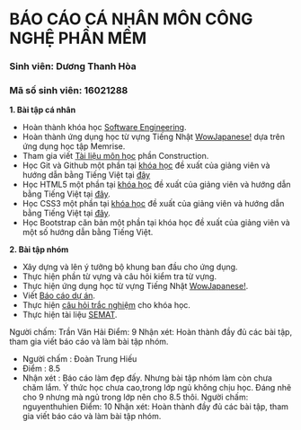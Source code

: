 # BÁO CÁO CÁ NHÂN MÔN CÔNG NGHỆ PHẦN MỀM

### Sinh viên: Dương Thanh Hòa

### Mã số sinh viên: 16021288

**1. Bài tập cá nhân**
  + Hoàn thành khóa học [Software Engineering](https://courses.edx.org/courses/course-v1:UBCx+SoftEng1x+1T2018/course/).
  + Hoàn thành ứng dụng học từ vựng Tiếng Nhật [WowJapanese!](https://github.com/hoadt98/INT2208-2-2018/tree/master/DuongThanhHoa/Assignment%20Week%206) dựa trên ứng dụng học tập Memrise.
  + Tham gia viết [Tài liệu môn học](https://docs.google.com/document/d/1ZeJqF8DQVnt7jvckVnPp14eiHb8rsEVXdNw6jHuWMec/edit#heading=h.nzv2vaiffe4k) phần Construction.
  + Học Git và Github một phần tại [khóa học](https://classroom.udacity.com/courses/ud775) đề xuất của giảng viên và hướng dẫn bằng Tiếng Việt tại [đây](https://thachpham.com/tools/git-gioi-thieu-serie-git-co-ban.html) 
  + Học HTML5 một phần tại [khóa học](https://www.coursera.org/learn/html) đề xuất của giảng viên  và hướng dẫn bằng Tiếng Việt tại [đây](https://thachpham.com/series/html-co-ban). 
  + Học CSS3 một phần tại [khóa học](https://www.coursera.org/learn/introcss) đề xuất của giảng viên và hướng dẫn bằng Tiếng Việt tại [đây](https://thachpham.com/series/css-co-ban). 
  + Học Bootstrap căn bản một phần tại khóa học đề xuất của giảng viên và một số hướng dẫn bằng Tiếng Việt. 
  
**2. Bài tập nhóm**
  + Xây dựng và lên ý tưởng bộ khung ban đầu cho ứng dụng.
  + Thực hiện phần từ vựng và câu hỏi kiểm tra từ vựng.
  + Thực hiện ứng dụng học từ vựng Tiếng Nhật [WowJapanese!](https://github.com/truonganhhoang/INT2208-2-2018/tree/master/nhom-TrainingWeb).
  + Viết [Báo cáo dự án](https://drive.google.com/open?id=1GiTUaHDLzsQgJ__a02d9EzcgsQ7GNkjnNpHfBEne2wY).
  + Thực hiện [câu hỏi trắc nghiệm](https://docs.google.com/spreadsheets/d/1nYhXQ4Zyw5RZxdw37dMWKhO-TpJ7bJgl2-mVbd6kjq4/edit#gid=53497746) cho khóa học.
  + Thực hiện tài liệu [SEMAT](https://docs.google.com/spreadsheets/d/1morO_O0RKPnylfjxXBhJIBUIFtKugEdRLqVGfWTFDdg/edit?usp=drive_web).

Người chấm: Trần Văn Hải
Điểm: 9
Nhận xét: Hoàn thành đầy đủ các bài tập, tham gia viết báo cáo và làm bài tập nhóm.

+ Người chấm : Đoàn Trung Hiếu
+ Điểm : 8.5
+ Nhận xét : Báo cáo làm đẹp đấy. Nhưng bài tập nhóm làm còn chưa chăm lắm. Ý thức học chưa cao,trong lớp ngủ không chịu học. Đáng nhẽ cho 9 nhưng mà ngủ trong lớp nên cho 8.5 thôi.
Người chấm: nguyenthuhien
Điểm: 10
Nhận xét: Hoàn thành đầy đủ các bài tập, tham gia viết báo cáo và làm bài tập nhóm.
